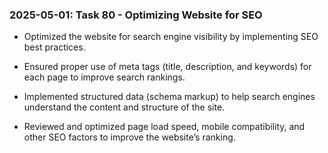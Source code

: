 ### 2025-05-01: Task 80 - Optimizing Website for SEO

* Optimized the website for search engine visibility by implementing SEO best practices.

* Ensured proper use of meta tags (title, description, and keywords) for each page to improve search rankings.

* Implemented structured data (schema markup) to help search engines understand the content and structure of the site.

* Reviewed and optimized page load speed, mobile compatibility, and other SEO factors to improve the website’s ranking.

